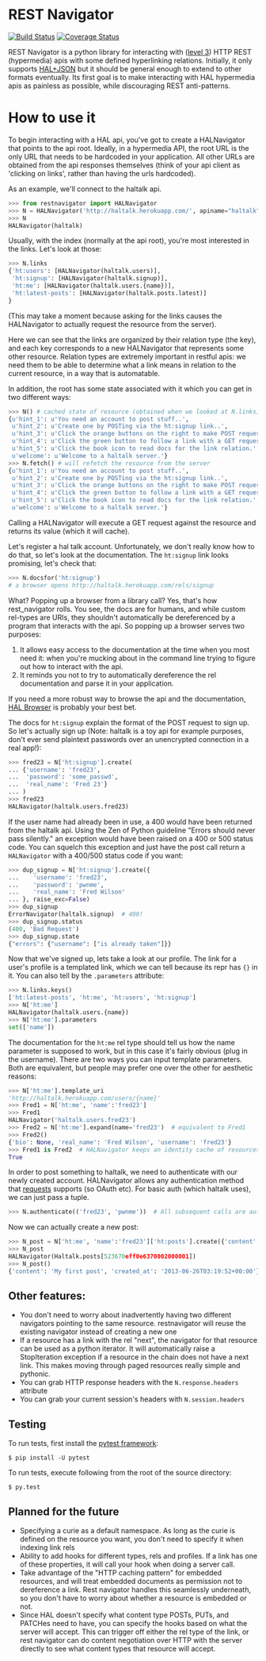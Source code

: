 # REST Navigator

[![Build Status](https://travis-ci.org/deontologician/rest_navigator.png?branch=master)](https://travis-ci.org/deontologician/rest_navigator)
[![Coverage Status](https://coveralls.io/repos/deontologician/rest_navigator/badge.png?branch=master)](https://coveralls.io/r/deontologician/rest_navigator?branch=master)

REST Navigator is a python library for interacting with
([level 3](http://martinfowler.com/articles/richardsonMaturityModel.html#level3))
HTTP REST (hypermedia) apis with some defined hyperlinking relations. Initially,
it only supports [HAL+JSON](http://tools.ietf.org/html/draft-kelly-json-hal-05)
but it should be general enough to extend to other formats eventually. Its first
goal is to make interacting with HAL hypermedia apis as painless as possible,
while discouraging REST anti-patterns.

# How to use it

To begin interacting with a HAL api, you've got to create a HALNavigator that
points to the api root. Ideally, in a hypermedia API, the root URL is the only
URL that needs to be hardcoded in your application. All other URLs are obtained
from the api responses themselves (think of your api client as 'clicking on
links', rather than having the urls hardcoded).

As an example, we'll connect to the haltalk api.

```python
>>> from restnavigator import HALNavigator
>>> N = HALNavigator('http://haltalk.herokuapp.com/', apiname="haltalk")
>>> N
HALNavigator(haltalk)
```

Usually, with the index (normally at the api root), you're most interested in
the links. Let's look at those:

```python
>>> N.links
{'ht:users': [HALNavigator(haltalk.users)],
 'ht:signup': [HALNavigator(haltalk.signup)],
 'ht:me': [HALNavigator(haltalk.users.{name})],
 'ht:latest-posts': [HALNavigator(haltalk.posts.latest)]
}
```

(This may take a moment because asking for the links causes the HALNavigator to
actually request the resource from the server).

Here we can see that the links are organized by their relation type (the key),
and each key corresponds to a new HALNavigator that represents some other
resource. Relation types are extremely important in restful apis: we need them
to be able to determine what a link means in relation to the current resource,
in a way that is automatable.

In addition, the root has some state associated with it which you can get in two
different ways:

```python
>>> N() # cached state of resource (obtained when we looked at N.links)
{u'hint_1': u'You need an account to post stuff..',
 u'hint_2': u'Create one by POSTing via the ht:signup link..',
 u'hint_3': u'Click the orange buttons on the right to make POST requests..',
 u'hint_4': u'Click the green button to follow a link with a GET request..',
 u'hint_5': u'Click the book icon to read docs for the link relation.',
 u'welcome': u'Welcome to a haltalk server.'}
>>> N.fetch() # will refetch the resource from the server
{u'hint_1': u'You need an account to post stuff..',
 u'hint_2': u'Create one by POSTing via the ht:signup link..',
 u'hint_3': u'Click the orange buttons on the right to make POST requests..',
 u'hint_4': u'Click the green button to follow a link with a GET request..',
 u'hint_5': u'Click the book icon to read docs for the link relation.',
 u'welcome': u'Welcome to a haltalk server.'}
```

Calling a HALNavigator will execute a GET request against the resource and
returns its value (which it will cache).

Let's register a hal talk account. Unfortunately, we don't really know how to do
that, so let's look at the documentation. The `ht:signup` link looks promising,
let's check that:

```python
>>> N.docsfor('ht:signup')
# a browser opens http://haltalk.herokuapp.com/rels/signup
```

What? Popping up a browser from a library call? Yes, that's how rest_navigator
rolls. You see, the docs are for humans, and while custom rel-types are URIs,
they shouldn't automatically be dereferenced by a program that interacts with
the api. So popping up a browser serves two purposes:

  1. It allows easy access to the documentation at the time when you most need
  it: when you're mucking about in the command line trying to figure out how to
  interact with the api.
  2. It reminds you not to try to automatically dereference the rel
  documentation and parse it in your application.

If you need a more robust way to browse the api and the documentation,
[HAL Browser](https://github.com/mikekelly/hal-browser) is probably your best
bet.

The docs for `ht:signup` explain the format of the POST request to sign up. So
let's actually sign up (Note: haltalk is a toy api for example purposes, don't
ever send plaintext passwords over an unencrypted connection in a real app!):

```python
>>> fred23 = N['ht:signup'].create(
... {'username': 'fred23',
...  'password': 'some_passwd',
...  'real_name': 'Fred 23'}
... )
>>> fred23
HALNavigator(haltalk.users.fred23)
```

If the user name had already been in use, a 400 would have been returned from
the haltalk api. Using the Zen of Python guideline "Errors should never pass
silently." an exception would have been raised on a 400 or 500 status code. You
can squelch this exception and just have the post call return a `HALNavigator`
with a 400/500 status code if you want:

```python
>>> dup_signup = N['ht:signup'].create({
...    'username': 'fred23',
...    'password': 'pwnme',
...    'real_name': 'Fred Wilson'
... }, raise_exc=False)
>>> dup_signup
ErrorNavigator(haltalk.signup)  # 400!
>>> dup_signup.status
(400, 'Bad Request')
>>> dup_signup.state
{"errors": {"username": ["is already taken"]}}
```

Now that we've signed up, lets take a look at our profile. The link for a user's
profile is a templated link, which we can tell because its repr has `{}` in it. You can also tell by the `.parameters` attribute:

```python
>>> N.links.keys()
['ht:latest-posts', 'ht:me', 'ht:users', 'ht:signup']
>>> N['ht:me']
HALNavigator(haltalk.users.{name})
>>> N['ht:me'].parameters
set(['name'])
```

The documentation for the `ht:me` rel type should tell us how the name parameter
is supposed to work, but in this case it's fairly obvious (plug in the
username). There are two ways you can input template parameters. Both are
equivalent, but people may prefer one over the other for aesthetic reasons:

```python
>>> N['ht:me'].template_uri
'http://haltalk.herokuapp.com/users/{name}'
>>> Fred1 = N['ht:me', 'name':'fred23']
>>> Fred1
HALNavigator('haltalk.users.fred23')
>>> Fred2 = N['ht:me'].expand(name='fred23')  # equivalent to Fred1
>>> Fred2()
{'bio': None, 'real_name': 'Fred Wilson', 'username': 'fred23'}
>>> Fred1 is Fred2  # HALNavigator keeps an identity cache of resources
True
```

In order to post something to haltalk, we need to authenticate with our newly
created account. HALNavigator allows any authentication method that
[requests](http://www.python-requests.org/en/latest/user/advanced/#custom-authentication)
supports (so OAuth etc). For basic auth (which haltalk uses), we can just pass a
tuple.

```python
>>> N.authenticate(('fred23', 'pwnme'))  # All subsequent calls are authenticated
```

Now we can actually create a new post:

```python
>>> N_post = N['ht:me', 'name':'fred23']['ht:posts'].create({'content': 'My first post'})
>>> N_post
HALNavigator(Haltalk.posts[523670eff0e6370002000001])
>>> N_post()
{'content': 'My first post', 'created_at': '2013-06-26T03:19:52+00:00'}
```

## Other features:

* You don't need to worry about inadvertently having two different navigators
  pointing to the same resource. restnavigator will reuse the existing navigator
  instead of creating a new one
* If a resource has a link with the rel "next", the navigator for that resource
  can be used as a python iterator. It will automatically raise a StopIteration
  exception if a resource in the chain does not have a next link. This makes
  moving through paged resources really simple and pythonic.
* You can grab HTTP response headers with the `N.response.headers` attribute
* You can grab your current session's headers with `N.session.headers`

## Testing
To run tests, first install the [pytest framework](http://pytest.org/latest/getting-started.html):

```
$ pip install -U pytest
```

To run tests, execute following from the root of the source directory:

```
$ py.test
```

## Planned for the future
* Specifying a curie as a default namespace. As long as the curie is defined on
  the resource you want, you don't need to specify it when indexing link rels
* Ability to add hooks for different types, rels and profiles. If a link has one
  of these properties, it will call your hook when doing a server call.
* Take advantage of the "HTTP caching pattern" for embedded resources, and will
  treat embedded documents as permission not to dereference a link. Rest
  navigator handles this seamlessly underneath, so you don't have to worry about
  whether a resource is embedded or not.
* Since HAL doesn't specify what content type POSTs, PUTs, and PATCHes need to
  have, you can specify the hooks based on what the server will accept. This can
  trigger off either the rel type of the link, or rest navigator can do content
  negotiation over HTTP with the server directly to see what content types that
  resource will accept.
